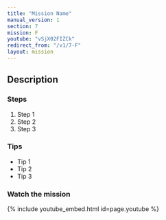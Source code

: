 ```yaml
---
title: "Mission Name"
manual_version: 1
section: 7
mission: F
youtube: "vSjX02FIZCk"
redirect_from: "/v1/7-F"
layout: mission
---
```




## Description

### Steps

1. Step 1
2. Step 2
3. Step 3

### Tips

* Tip 1
* Tip 2
* Tip 3

### Watch the mission

{% include youtube_embed.html id=page.youtube %}

